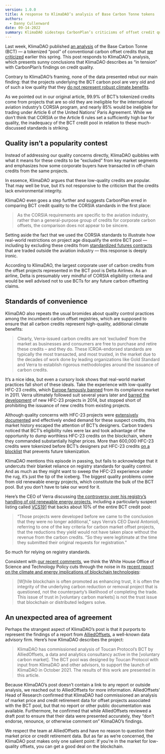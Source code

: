 ```yaml
---
version: 1.0.0
title: A response to KlimaDAO’s analysis of Base Carbon Tonne tokens
authors:
  - Danny Cullenward
date: 09-14-2022
summary: KlimaDAO sidesteps CarbonPlan’s criticisms of offset credit quality.
---
```


Last week, KlimaDAO published [an analysis](https://www.klimadao.finance/blog/klimadao-analysis-of-the-base-carbon-tonne) of the Base Carbon Tonne (BCT) — a tokenized “pool” of conventional carbon offset credits that [we criticized](https://carbonplan.org/research/toucan-crypto-offsets) earlier this spring. This post responds to KlimaDAO’s analysis, which presents sunny conclusions that KlimaDAO describes as “in tension” with CarbonPlan’s findings on credit quality.

Contrary to KlimaDAO’s framing, none of the data presented rebut our main finding: that the projects underlying the BCT carbon pool are very old and of such a low quality that they [do not represent robust climate benefits](https://theconversation.com/outdated-carbon-credits-from-old-wind-and-solar-farms-are-threatening-climate-change-efforts-151456).

As we pointed out in our original article, 99.9% of BCT’s tokenized credits come from projects that are so old they are ineligible for the international aviation industry’s CORSIA program, and nearly 85% would be ineligible for trading under Article 6 of the United Nations’ Paris Agreement. While we don’t think that CORSIA or the Article 6 rules set a sufficiently high bar for quality, the inadequacy of the BCT credit pool in relation to these much-discussed standards is striking.

## Quality isn’t a popularity contest

Instead of addressing our quality concerns directly, KlimaDAO quibbles with what it means for these credits to be “excluded” from key market segments and emphasizes how some corporate buyers have transacted in off-chain credits from the same projects.

In essence, KlimaDAO argues that these low-quality credits are popular. That may well be true, but it’s not responsive to the criticism that the credits lack environmental integrity.

KlimaDAO even goes a step further and suggests CarbonPlan erred in comparing BCT credit quality to the CORSIA standards in the first place:

> As the CORSIA requirements are specific to the aviation industry, rather than a general-purpose group of credits for corporate carbon offsets, the comparison does not appear to be sincere.

Setting aside the fact that we used the CORSIA standards to illustrate how real-world restrictions on project age disqualify the entire BCT pool — including by excluding these credits from [standardized futures contracts](https://www.cmegroup.com/markets/energy/emissions/cbl-core-global-emissions-offset-c-geo.html) that are traded outside the aviation industry — this response is deeply ironic.

According to KlimaDAO, the largest corporate user of carbon credits from the offset projects represented in the BCT pool is Delta Airlines. As an airline, Delta is presumably very mindful of CORSIA eligibility criteria and would be well advised not to use BCTs for any future carbon offsetting claims.

## Standards of convenience

KlimaDAO also repeats the usual bromides about quality control practices among the incumbent carbon offset registries, which are supposed to ensure that all carbon credits represent high-quality, additional climate benefits:

> Clearly, Verra-issued carbon credits are not ‘excluded’ from the market as businesses and consumers are free to purchase and retire these credits – and they do. These ICROA-endorsed standards are typically the most transacted, and most trusted, in the market due to the decades of work done by leading organizations like Gold Standard and Verra to establish rigorous methodologies around the issuance of carbon credits.

It’s a nice idea, but even a cursory look shows that real-world market practices fall short of these ideals. Take the experience with low-quality HFC-23 credits, which [Europe famously banned](https://ec.europa.eu/clima/news-your-voice/news/commission-adopts-ban-use-industrial-gas-credits-2011-06-08_en) from its compliance market in 2011. Verra ultimately followed suit several years later and [barred the development](https://verra.org/phasing-out-hfc-23-projects/) of new HFC-23 projects in 2014, but stopped short of prohibiting the issuance of new credits from existing projects.

Although quality concerns with HFC-23 projects were [extensively documented](https://doi.org/10.3763/cpol.2010.0096) and effectively ended demand for these suspect credits, this market history escaped the attention of BCT’s designers. Carbon traders noticed that BCT’s eligibility rules were lax and took advantage of the opportunity to dump worthless HFC-23 credits on the blockchain, where they commanded substantially higher prices. More than 600,000 HFC-23 credits were tokenized before BCT’s designers put HFC-23 credits [on a blocklist](https://docs.toucan.earth/toucan/bridge/carbon-bridge/blocklist) that prevents future tokenization.

KlimaDAO mentions this episode in passing, but fails to acknowledge that it undercuts their blanket reliance on registry standards for quality control. And as much as they might want to sweep the HFC-23 experience under the rug, it’s just the tip of the iceberg. The biggest quality problems come from old renewable energy projects, which constitute the bulk of the BCT pool. But you don’t have to take our word for it.

Here’s the CEO of Verra discussing [the controversy over his registry’s handling of old renewable energy projects](https://www.energymonitor.ai/policy/carbon-markets/do-renewables-need-carbon-markets), including a particularly suspect listing called [VCS191](https://registry.verra.org/app/projectDetail/VCS/191) that backs about 10% of the entire BCT credit pool:

> “Those projects were developed before we came to the conclusion that they were no longer additional,” says Verra’s CEO David Antonioli, referring to one of the key criteria for carbon market offset projects, that the reductions they yield would not have taken place without the revenue from the carbon credits. “So they were legitimate at the time they submitted their original requests for registration.”

So much for relying on registry standards.

Consistent with [our recent comments](https://files.carbonplan.org/OSTP-Digital-Assets-Comment-Letter-05-09-2022.pdf), we think the White House Office of Science and Technology Policy cuts through the noise in its [recent report on the climate and energy implications of blockchain technologies](https://www.whitehouse.gov/wp-content/uploads/2022/09/09-2022-Crypto-Assets-and-Climate-Report.pdf):

> [W]hile blockchain is often promoted as enhancing trust, it is often the integrity of the underlying carbon reduction or removal project that is questioned, not the counterparty’s likelihood of completing the trade. This issue of trust in [voluntary carbon markets] is not the trust issue that blockchain or distributed ledgers solve.

## An unexpected area of agreement

Perhaps the strangest aspect of KlimaDAO’s post is that it purports to represent the findings of a report from [AlliedOffsets](https://alliedoffsets.com/), a well-known data advisory firm. Here’s how KlimaDAO describes the project:

> KlimaDAO has commissioned analysis of Toucan Protocol’s BCT by AlliedOffsets, a data and analytics consultancy active in the [voluntary carbon market]. The BCT pool was designed by Toucan Protocol with input from KlimaDAO and other advisors, to support the launch of KlimaDAO in October 2021. The results of this work are presented in this article.

Because KlimaDAO’s post doesn’t contain a link to any report or outside analysis, we reached out to AlliedOffsets for more information. AlliedOffsets’ Head of Research confirmed that KlimaDAO had commissioned an analysis of market price and credit retirement data for offset projects associated with the BCT pool, but that no report or other public documentation was available. Furthermore, he confirmed that while AlliedOffsets reviewed a draft post to ensure that their data were presented accurately, they “don’t endorse, renounce, or otherwise comment on” KlimaDAO’s findings.

We respect the team at AlliedOffsets and have no reason to question their market price or credit retirement data. But as far as we’re concerned, the KlimaDAO post makes only one salient point: If you’re in the market for low-quality offsets, you can get a good deal on the blockchain.
